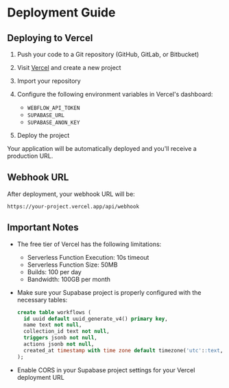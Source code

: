 # Deployment Guide

## Deploying to Vercel

1. Push your code to a Git repository (GitHub, GitLab, or Bitbucket)

2. Visit [Vercel](https://vercel.com) and create a new project

3. Import your repository

4. Configure the following environment variables in Vercel's dashboard:
   - `WEBFLOW_API_TOKEN`
   - `SUPABASE_URL`
   - `SUPABASE_ANON_KEY`

5. Deploy the project

Your application will be automatically deployed and you'll receive a production URL.

## Webhook URL

After deployment, your webhook URL will be:
```
https://your-project.vercel.app/api/webhook
```

## Important Notes

- The free tier of Vercel has the following limitations:
  - Serverless Function Execution: 10s timeout
  - Serverless Function Size: 50MB
  - Builds: 100 per day
  - Bandwidth: 100GB per month

- Make sure your Supabase project is properly configured with the necessary tables:
  ```sql
  create table workflows (
    id uuid default uuid_generate_v4() primary key,
    name text not null,
    collection_id text not null,
    triggers jsonb not null,
    actions jsonb not null,
    created_at timestamp with time zone default timezone('utc'::text, now()) not null
  );
  ```

- Enable CORS in your Supabase project settings for your Vercel deployment URL